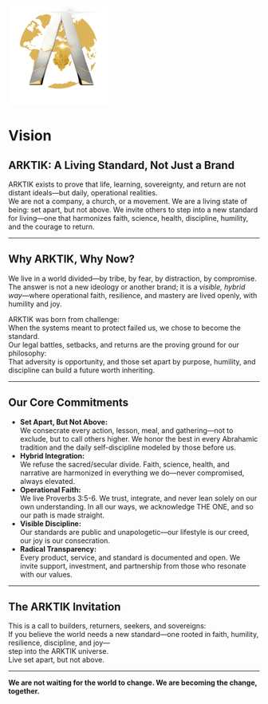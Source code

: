 <img src="../assets/ARKTIK%20Logo.png" alt="ARKTIK Logo" width="200">

# Vision

## ARKTIK: A Living Standard, Not Just a Brand

ARKTIK exists to prove that life, learning, sovereignty, and return are not distant ideals—but daily, operational realities.  
We are not a company, a church, or a movement. We are a living state of being: set apart, but not above. We invite others to step into a new standard for living—one that harmonizes faith, science, health, discipline, humility, and the courage to return.

---

## Why ARKTIK, Why Now?

We live in a world divided—by tribe, by fear, by distraction, by compromise. The answer is not a new ideology or another brand; it is a *visible, hybrid way*—where operational faith, resilience, and mastery are lived openly, with humility and joy.

ARKTIK was born from challenge:  
When the systems meant to protect failed us, we chose to become the standard.  
Our legal battles, setbacks, and returns are the proving ground for our philosophy:  
That adversity is opportunity, and those set apart by purpose, humility, and discipline can build a future worth inheriting.

---

## Our Core Commitments

- **Set Apart, But Not Above:**  
  We consecrate every action, lesson, meal, and gathering—not to exclude, but to call others higher. We honor the best in every Abrahamic tradition and the daily self-discipline modeled by those before us.
- **Hybrid Integration:**  
  We refuse the sacred/secular divide. Faith, science, health, and narrative are harmonized in everything we do—never compromised, always elevated.
- **Operational Faith:**  
  We live Proverbs 3:5-6. We trust, integrate, and never lean solely on our own understanding. In all our ways, we acknowledge THE ONE, and so our path is made straight.
- **Visible Discipline:**  
  Our standards are public and unapologetic—our lifestyle is our creed, our joy is our consecration.
- **Radical Transparency:**  
  Every product, service, and standard is documented and open. We invite support, investment, and partnership from those who resonate with our values.

---

## The ARKTIK Invitation

This is a call to builders, returners, seekers, and sovereigns:  
If you believe the world needs a new standard—one rooted in faith, humility, resilience, discipline, and joy—  
step into the ARKTIK universe.  
Live set apart, but not above.

---

**We are not waiting for the world to change. We are becoming the change, together.**

